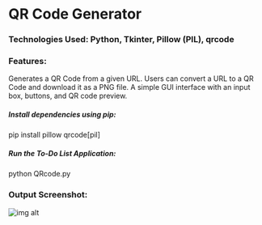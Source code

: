# QR Code Generator

### Technologies Used: Python, Tkinter, Pillow (PIL), qrcode

###  Features:
Generates a QR Code from a given URL.
Users can convert a URL to a QR Code and download it as a PNG file.
A simple GUI interface with an input box, buttons, and QR code preview.

##### Install dependencies using pip:
pip install pillow qrcode[pil]

##### Run the To-Do List Application:
python QRcode.py

### Output Screenshot:

![img alt](https://github.com/Kirti757/Python-Projects/blob/main/Outputimages/QRcode.png?raw=true)

